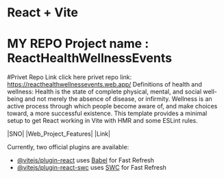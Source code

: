 # React + Vite
# MY REPO Project name : ReactHealthWellnessEvents
#Privet Repo Link
click here privet repo link: https://reacthealthwellnessevents.web.app/
Definitions of health and wellness: Health is the state of complete physical, mental, and social well-being and not merely the absence of disease, or infirmity. Wellness is an active process through which people become aware of, and make choices toward, a more successful existence.
This template provides a minimal setup to get React working in Vite with HMR and some ESLint rules.

|SNO| |Web_Project_Features| |Link| 

Currently, two official plugins are available:

- [@vitejs/plugin-react](https://github.com/vitejs/vite-plugin-react/blob/main/packages/plugin-react/README.md) uses [Babel](https://babeljs.io/) for Fast Refresh
- [@vitejs/plugin-react-swc](https://github.com/vitejs/vite-plugin-react-swc) uses [SWC](https://swc.rs/) for Fast Refresh
